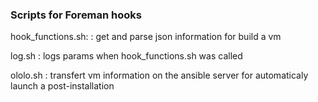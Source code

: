 ### Scripts for Foreman hooks

hook_functions.sh:
: get and parse json information for build a vm

log.sh
: logs params when hook_functions.sh was called 

ololo.sh
: transfert vm information on the ansible server for automaticaly launch a post-installation

